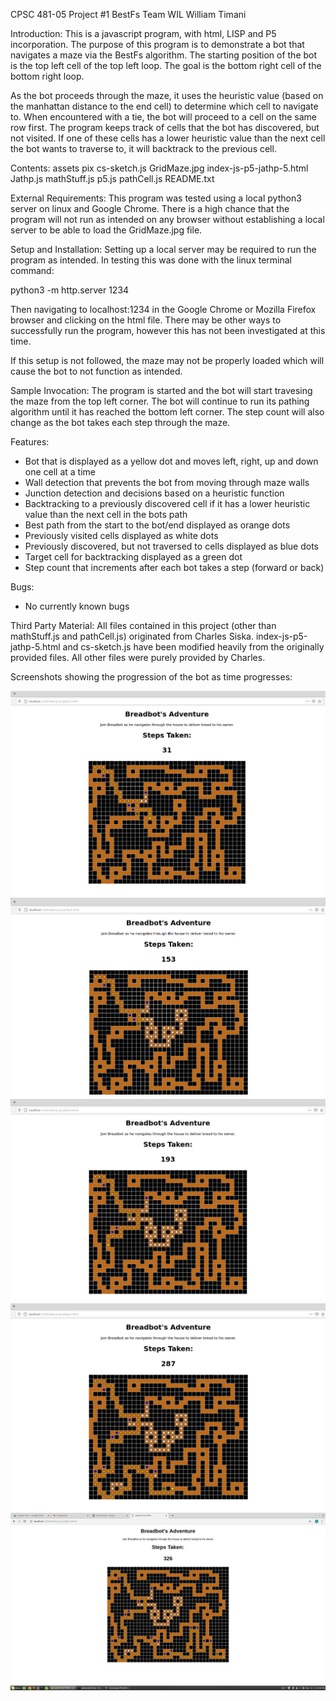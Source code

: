 CPSC 481-05
Project #1 BestFs
Team WIL
William Timani

Introduction:
This is a javascript program, with html, LISP and P5 incorporation. The purpose of this program is to demonstrate a bot that navigates a maze via the BestFs algorithm. The starting position of the bot is the top left cell of the top left loop. The goal is the bottom right cell of the bottom right loop. 

As the bot proceeds through the maze, it uses the heuristic value (based on the manhattan distance to the end cell) to determine which cell to navigate to. When encountered with a tie, the bot will proceed to a cell on the same row first. The program keeps track of cells that the bot has discovered, but not visited. If one of these cells has a lower heuristic value than the next cell the bot wants to traverse to, it will backtrack to the previous cell. 

Contents:
assets
pix
cs-sketch.js
GridMaze.jpg
index-js-p5-jathp-5.html
Jathp.js
mathStuff.js
p5.js
pathCell.js
README.txt

External Requirements:
This program was tested using a local python3 server on linux and Google Chrome. There is a high chance that the program will not run as intended on any browser without establishing a local server to be able to load the GridMaze.jpg file. 

Setup and Installation:
Setting up a local server may be required to run the program as intended. In testing this was done with the linux terminal command: 

python3 -m http.server 1234

Then navigating to localhost:1234 in the Google Chrome or Mozilla Firefox browser and clicking on the html file. There may be other ways to successfully run the program, however this has not been investigated at this time.  

If this setup is not followed, the maze may not be properly loaded which will cause the bot to not function as intended. 

Sample Invocation:
The program is started and the bot will start travesing the maze from the top left corner. The bot will continue to run its pathing algorithm until it has reached the bottom left corner. The step count will also change as the bot takes each step through the maze. 

Features:
- Bot that is displayed as a yellow dot and moves left, right, up and down one cell at a time
- Wall detection that prevents the bot from moving through maze walls 
- Junction detection and decisions based on a heuristic function
- Backtracking to a previously discovered cell if it has a lower heuristic value than the next cell in the bots path
- Best path from the start to the bot/end displayed as orange dots
- Previously visited cells displayed as white dots
- Previously discovered, but not traversed to cells displayed as blue dots
- Target cell for backtracking displayed as a green dot
- Step count that increments after each bot takes a step (forward or back) 

Bugs:
- No currently known bugs 

Third Party Material:
All files contained in this project (other than mathStuff.js and pathCell.js) originated from Charles Siska. index-js-p5-jathp-5.html and cs-sketch.js have been modified heavily from the originally provided files. All other files were purely provided by Charles.   

Screenshots showing the progression of the bot as time progresses:

![Breadbot1](https://github.com/WillTimani/BestFsMazeBot/blob/main/Images/Breadbot1.png)
![Breadbot2](https://github.com/WillTimani/BestFsMazeBot/blob/main/Images/Breadbot2.png)
![Breadbot3](https://github.com/WillTimani/BestFsMazeBot/blob/main/Images/Breadbot3.png)
![Breadbot4](https://github.com/WillTimani/BestFsMazeBot/blob/main/Images/Breadbot4.png)
![FinishMaze](https://github.com/WillTimani/BestFsMazeBot/blob/main/Images/FinishMaze.png)

